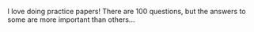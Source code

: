 I love doing practice papers! There are 100 questions, but the answers to some are more important than others...
